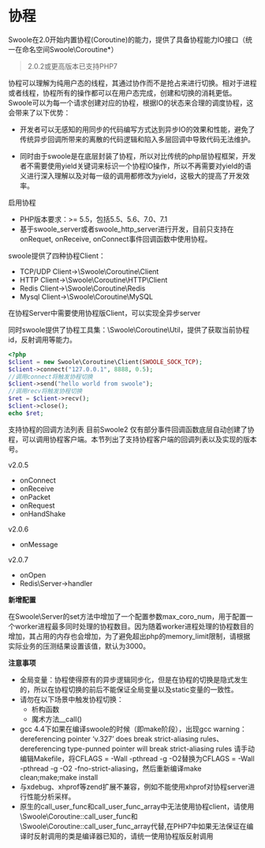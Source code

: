 # 协程
Swoole在2.0开始内置协程(Coroutine)的能力，提供了具备协程能力IO接口（统一在命名空间Swoole\Coroutine\*）

>2.0.2或更高版本已支持PHP7

协程可以理解为纯用户态的线程，其通过协作而不是抢占来进行切换。相对于进程或者线程，协程所有的操作都可以在用户态完成，创建和切换的消耗更低。Swoole可以为每一个请求创建对应的协程，根据IO的状态来合理的调度协程，这会带来了以下优势：

* 开发者可以无感知的用同步的代码编写方式达到异步IO的效果和性能，避免了传统异步回调所带来的离散的代码逻辑和陷入多层回调中导致代码无法维护。

* 同时由于swoole是在底层封装了协程，所以对比传统的php层协程框架，开发者不需要使用yield关键词来标识一个协程IO操作，所以不再需要对yield的语义进行深入理解以及对每一级的调用都修改为yield，这极大的提高了开发效率。

启用协程

* PHP版本要求：>= 5.5，包括5.5、5.6、7.0、7.1
* 基于swoole_server或者swoole_http_server进行开发，目前只支持在onRequet, onReceive, onConnect事件回调函数中使用协程。

swoole提供了四种协程Client：

* TCP/UDP Client->\Swoole\Coroutine\Client  
* HTTP Client->\Swoole\Coroutine\HTTP\Client  
* Redis Client->\Swoole\Coroutine\Redis
* Mysql Client->\Swoole\Coroutine\MySQL

在协程Server中需要使用协程版Client，可以实现全异步server

同时swoole提供了协程工具集：\Swoole\Coroutine\Util，提供了获取当前协程id，反射调用等能力。
```php
<?php
$client = new Swoole\Coroutine\Client(SWOOLE_SOCK_TCP);
$client->connect("127.0.0.1", 8888, 0.5);
//调用connect将触发协程切换
$client->send("hello world from swoole");
//调用recv将触发协程切换
$ret = $client->recv();
$client->close();
echo $ret;
```
支持协程的回调方法列表 
目前Swoole2 仅有部分事件回调函数底层自动创建了协程，可以调用协程客户端。本节列出了支持协程客户端的回调列表以及实现的版本号。

v2.0.5  

* onConnect  
* onReceive  
* onPacket  
* onRequest  
* onHandShake  

v2.0.6  

* onMessage  

v2.0.7  

* onOpen  
* Redis\Server->handler

**新增配置**

在Swoole\Server的set方法中增加了一个配置参数max_coro_num，用于配置一个worker进程最多同时处理的协程数目。因为随着worker进程处理的协程数目的增加，其占用的内存也会增加，为了避免超出php的memory_limit限制，请根据实际业务的压测结果设置该值，默认为3000。



**注意事项**

* 全局变量：协程使得原有的异步逻辑同步化，但是在协程的切换是隐式发生的，所以在协程切换的前后不能保证全局变量以及static变量的一致性。
* 请勿在以下场景中触发协程切换：
    * 析构函数
    * 魔术方法__call()
* gcc 4.4下如果在编译swoole的时候（即make阶段），出现gcc warning： dereferencing pointer ‘v.327’ does break strict-aliasing rules、 dereferencing type-punned pointer will break strict-aliasing rules 请手动编辑Makefile，将CFLAGS = -Wall -pthread -g -O2替换为CFLAGS = -Wall -pthread -g -O2 -fno-strict-aliasing，然后重新编译make clean;make;make install
* 与xdebug、xhprof等zend扩展不兼容，例如不能使用xhprof对协程server进行性能分析采样。
* 原生的call_user_func和call_user_func_array中无法使用协程client，请使用\Swoole\Coroutine::call_user_func和\Swoole\Coroutine::call_user_func_array代替,在PHP7中如果无法保证在编译时反射调用的类是编译器已知的，请统一使用协程版反射调用